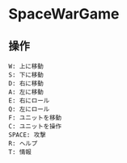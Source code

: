 # SpaceWarGame
## 操作
```
W: 上に移動
S: 下に移動
D: 右に移動
A: 左に移動
E: 右にロール
Q: 左にロール
F: ユニットを移動
C: ユニットを操作
SPACE: 攻撃
R: ヘルプ
T: 情報
```